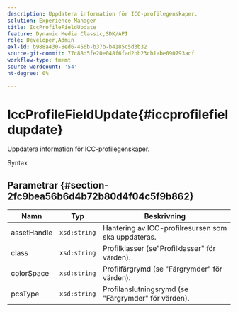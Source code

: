 ```yaml
---
description: Uppdatera information för ICC-profilegenskaper.
solution: Experience Manager
title: IccProfileFieldUpdate
feature: Dynamic Media Classic,SDK/API
role: Developer,Admin
exl-id: b988a430-8ed6-456b-b37b-b4185c5d3b32
source-git-commit: 77c88d5fe20e048f6fad2bb23cb1abe090793acf
workflow-type: tm+mt
source-wordcount: '54'
ht-degree: 0%

---
```


# IccProfileFieldUpdate{#iccprofilefieldupdate}

Uppdatera information för ICC-profilegenskaper.

Syntax

## Parametrar {#section-2fc9bea56b6d4b72b80d4f04c5f9b862}

| Namn | Typ | Beskrivning |
|---|---|---|
| assetHandle | `xsd:string` | Hantering av ICC-profilresursen som ska uppdateras. |
| class | `xsd:string` | Profilklasser (se&quot;Profilklasser&quot; för värden). |
| colorSpace | `xsd:string` | Profilfärgrymd (se &quot;Färgrymder&quot; för värden). |
| pcsType | `xsd:string` | Profilanslutningsrymd (se &quot;Färgrymder&quot; för värden). |
